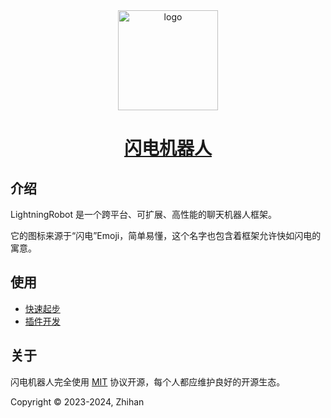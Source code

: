 <div align="center">
  <a href="https://lightningrobot.github.io/" target="_blank">
    <img width="160" src="https://lightningrobot.github.io/logo.png" alt="logo">
  </a>
  <h1 id="koishi"><a href="https://lightningrobot.github.io/" target="_blank">闪电机器人</a></h1>

</div>

## 介绍

LightningRobot 是一个跨平台、可扩展、高性能的聊天机器人框架。

它的图标来源于“闪电”Emoji，简单易懂，这个名字也包含着框架允许快如闪电的寓意。

## 使用
- [快速起步](https://lightningrobot.github.io/)
- [插件开发](https://lightningrobot.github.io/dev/)

## 关于
闪电机器人完全使用 [MIT](./LICENSE) 协议开源，每个人都应维护良好的开源生态。

Copyright © 2023-2024, Zhihan